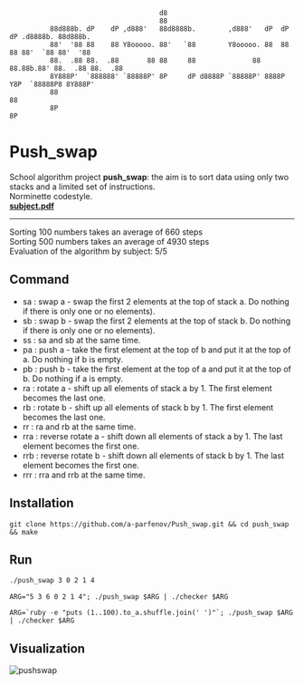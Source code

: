 
``` console
                                     d8
                                     88
          88d888b. dP    dP ,d888'   88d8888b.        ,d888'   dP  dP  dP .d8888b. 88d888b.
          88'  '88 88    88 Y8ooooo. 88'   `88        Y8ooooo. 88  88  88 88'  `88 88'  '88
          88.  .88 88.  .88       88 88     88              88 88.88b.88' 88.  .88 88.  .88
          8Y888P'  `888888' `88888P' 8P     dP d8888P `88888P' 8888P Y8P  `88888P8 8Y888P' 
          88                                                                       88
          8P                                                                       8P
```

Push_swap
=========

School algorithm project **push_swap**: the aim is to sort data using only two stacks and a limited set of instructions.  
Norminette codestyle.   
[**subject.pdf**](https://cdn.intra.42.fr/pdf/pdf/36359/en.subject.pdf)  

------------

Sorting 100 numbers takes an average of 660 steps  
Sorting 500 numbers takes an average of 4930 steps  
Evaluation of the algorithm by subject: 5/5

Command
-------
- sa : swap a - swap the first 2 elements at the top of stack a. Do nothing if there is only one or no elements).
- sb : swap b - swap the first 2 elements at the top of stack b. Do nothing if there is only one or no elements).
- ss : sa and sb at the same time. 
- pa : push a - take the first element at the top of b and put it at the top of a. Do nothing if b is empty.
- pb : push b - take the first element at the top of a and put it at the top of b. Do nothing if a is empty.
- ra : rotate a - shift up all elements of stack a by 1. The first element becomes the last one.
- rb : rotate b - shift up all elements of stack b by 1. The first element becomes the last one.
- rr : ra and rb at the same time.
- rra : reverse rotate a - shift down all elements of stack a by 1. The last element becomes the first one.
- rrb : reverse rotate b - shift down all elements of stack b by 1. The last element becomes the first one.
- rrr : rra and rrb at the same time.

Installation
------------
```
git clone https://github.com/a-parfenov/Push_swap.git && cd push_swap && make
```
Run
---
``` bash
./push_swap 3 0 2 1 4
```
```
ARG="5 3 6 0 2 1 4"; ./push_swap $ARG | ./checker $ARG
```
```
ARG=`ruby -e "puts (1..100).to_a.shuffle.join(' ')"`; ./push_swap $ARG | ./checker $ARG
```

Visualization
-------------
![pushswap](https://user-images.githubusercontent.com/6814254/39968014-7caf603a-56c6-11e8-8859-6231562d3ae8.gif)
